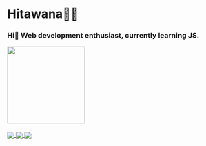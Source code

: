 # Hitawana👩‍💻
### Hi👋 Web development enthusiast, currently learning JS.

<div>
  <a href="https://github.com/hitawana">
  <img height="180em" src="https://github-readme-stats.vercel.app/api/top-langs/?username=hitawana&layout=compact&langs_count=7&theme=dark"/>
</div>
 
<div style="display: inline_block"><br>
  <img align="center" src="https://img.shields.io/badge/HTML5-E34F26?style=for-the-badge&logo=html5&logoColor=white">
  <img align="center" src="https://img.shields.io/badge/CSS3-1572B6?style=for-the-badge&logo=css3&logoColor=white">
  <img align="center" src="https://img.shields.io/badge/JavaScript-323330?style=for-the-badge&logo=javascript&logoColor=F7DF1E">
</div>
